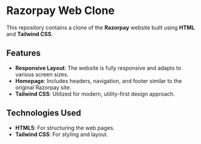 # Razorpay Web Clone

This repository contains a clone of the **Razorpay** website built using **HTML** and **Tailwind CSS**.

## Features
- **Responsive Layout**: The website is fully responsive and adapts to various screen sizes.
- **Homepage**: Includes headers, navigation, and footer similar to the original Razorpay site.
- **Tailwind CSS**: Utilized for modern, utility-first design approach.

## Technologies Used
- **HTML5**: For structuring the web pages.
- **Tailwind CSS**: For styling and layout.

